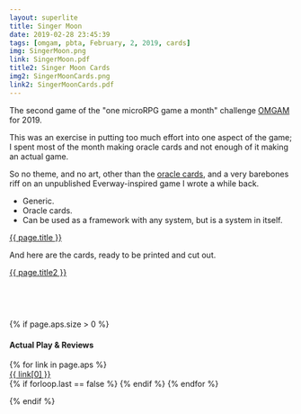 ```yaml
---
layout: superlite
title: Singer Moon
date: 2019-02-28 23:45:39
tags: [omgam, pbta, February, 2, 2019, cards]
img: SingerMoon.png
link: SingerMoon.pdf
title2: Singer Moon Cards
img2: SingerMoonCards.png
link2: SingerMoonCards.pdf
---
```


The second game of the "one microRPG game a month" challenge <a href="https://exposit.github.io/omgam/">OMGAM</a> for 2019.

This was an exercise in putting too much effort into one aspect of the game; I spent most of the month making oracle cards and not enough of it making an actual game.

So no theme, and no art, other than the <a href="">oracle cards</a>, and a very barebones riff on an unpublished Everway-inspired game I wrote a while back.

* Generic.
* Oracle cards.
* Can be used as a framework with any system, but is a system in itself.

<div class="img_row">
	<a href="{{ site.baseurl }}/pdf/{{ page.link }}"><img class="col three" src="{{ site.baseurl }}/img/{{ page.img}}" alt="" title="{{ page.title }}"/></a>
</div>
<div class="col three caption">
	<a href="{{ site.baseurl }}/pdf/{{ page.link }}">{{ page.title }}</a>
</div>

And here are the cards, ready to be printed and cut out.

<div class="img_row">
	<a href="{{ site.baseurl }}/pdf/{{ page.link2 }}"><img class="col three" src="{{ site.baseurl }}/img/{{ page.img2}}" alt="" title="{{ page.title2 }}"/></a>
</div>
<div class="col three caption">
	<a href="{{ site.baseurl }}/pdf/{{ page.link2 }}">{{ page.title2 }}</a>
</div>

<div style='margin-bottom: 2cm'>
</div>


{% if page.aps.size > 0 %}

<h4>Actual Play & Reviews</h4>

<p></p>

<div>
	<ul style='padding-left: 0px; display: inline; list-style-type: none;'>
		{% for link in page.aps %}
			<li><a href="{{ link[1] }}">{{ link[0] }}</a></li>
			{% if forloop.last == false %}
	  	<i class="fa fa-ellipsis-v" aria-hidden="true"></i>
			{% endif %}
		{% endfor %}
	</ul>
</div>

{% endif %}
